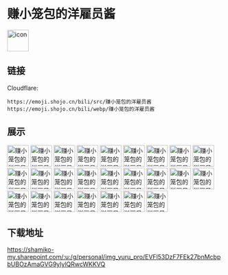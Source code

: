 # 赚小笼包的洋雇员酱
<img src="https://emoji.shojo.cn/bili/src/赚小笼包的洋雇员酱/icon.png" width="50" height="50" alt="icon">

## 链接
Cloudflare:
```
https://emoji.shojo.cn/bili/src/赚小笼包的洋雇员酱
https://emoji.shojo.cn/bili/webp/赚小笼包的洋雇员酱
```
## 展示
<img src="https://emoji.shojo.cn/bili/src/赚小笼包的洋雇员酱/赚小笼包的洋雇员酱-扣扣.png" width="50" height="50" alt="赚小笼包的洋雇员酱-扣扣">
<img src="https://emoji.shojo.cn/bili/src/赚小笼包的洋雇员酱/赚小笼包的洋雇员酱-好耶.png" width="50" height="50" alt="赚小笼包的洋雇员酱-好耶">
<img src="https://emoji.shojo.cn/bili/src/赚小笼包的洋雇员酱/赚小笼包的洋雇员酱-哭哭.png" width="50" height="50" alt="赚小笼包的洋雇员酱-哭哭">
<img src="https://emoji.shojo.cn/bili/src/赚小笼包的洋雇员酱/赚小笼包的洋雇员酱-呼呼.png" width="50" height="50" alt="赚小笼包的洋雇员酱-呼呼">
<img src="https://emoji.shojo.cn/bili/src/赚小笼包的洋雇员酱/赚小笼包的洋雇员酱-啥.png" width="50" height="50" alt="赚小笼包的洋雇员酱-啥">
<img src="https://emoji.shojo.cn/bili/src/赚小笼包的洋雇员酱/赚小笼包的洋雇员酱-落泪.png" width="50" height="50" alt="赚小笼包的洋雇员酱-落泪">
<img src="https://emoji.shojo.cn/bili/src/赚小笼包的洋雇员酱/赚小笼包的洋雇员酱-下巴.png" width="50" height="50" alt="赚小笼包的洋雇员酱-下巴">
<img src="https://emoji.shojo.cn/bili/src/赚小笼包的洋雇员酱/赚小笼包的洋雇员酱-哐.png" width="50" height="50" alt="赚小笼包的洋雇员酱-哐">
<img src="https://emoji.shojo.cn/bili/src/赚小笼包的洋雇员酱/赚小笼包的洋雇员酱-闭嘴.png" width="50" height="50" alt="赚小笼包的洋雇员酱-闭嘴">
<img src="https://emoji.shojo.cn/bili/src/赚小笼包的洋雇员酱/赚小笼包的洋雇员酱-探头.png" width="50" height="50" alt="赚小笼包的洋雇员酱-探头">
<img src="https://emoji.shojo.cn/bili/src/赚小笼包的洋雇员酱/赚小笼包的洋雇员酱-别惹我.png" width="50" height="50" alt="赚小笼包的洋雇员酱-别惹我">
<img src="https://emoji.shojo.cn/bili/src/赚小笼包的洋雇员酱/赚小笼包的洋雇员酱-生气.png" width="50" height="50" alt="赚小笼包的洋雇员酱-生气">
<img src="https://emoji.shojo.cn/bili/src/赚小笼包的洋雇员酱/赚小笼包的洋雇员酱-啾.png" width="50" height="50" alt="赚小笼包的洋雇员酱-啾">
<img src="https://emoji.shojo.cn/bili/src/赚小笼包的洋雇员酱/赚小笼包的洋雇员酱-泪流成海.png" width="50" height="50" alt="赚小笼包的洋雇员酱-泪流成海">
<img src="https://emoji.shojo.cn/bili/src/赚小笼包的洋雇员酱/赚小笼包的洋雇员酱-嘣.png" width="50" height="50" alt="赚小笼包的洋雇员酱-嘣">
<img src="https://emoji.shojo.cn/bili/src/赚小笼包的洋雇员酱/赚小笼包的洋雇员酱-吐彩虹.png" width="50" height="50" alt="赚小笼包的洋雇员酱-吐彩虹">
<img src="https://emoji.shojo.cn/bili/src/赚小笼包的洋雇员酱/赚小笼包的洋雇员酱-酷.png" width="50" height="50" alt="赚小笼包的洋雇员酱-酷">
<img src="https://emoji.shojo.cn/bili/src/赚小笼包的洋雇员酱/赚小笼包的洋雇员酱-嘿嘿.png" width="50" height="50" alt="赚小笼包的洋雇员酱-嘿嘿">
<img src="https://emoji.shojo.cn/bili/src/赚小笼包的洋雇员酱/赚小笼包的洋雇员酱-晚安.png" width="50" height="50" alt="赚小笼包的洋雇员酱-晚安">
<img src="https://emoji.shojo.cn/bili/src/赚小笼包的洋雇员酱/赚小笼包的洋雇员酱-咚.png" width="50" height="50" alt="赚小笼包的洋雇员酱-咚">
<img src="https://emoji.shojo.cn/bili/src/赚小笼包的洋雇员酱/赚小笼包的洋雇员酱-亲亲.png" width="50" height="50" alt="赚小笼包的洋雇员酱-亲亲">
<img src="https://emoji.shojo.cn/bili/src/赚小笼包的洋雇员酱/赚小笼包的洋雇员酱-绝望.png" width="50" height="50" alt="赚小笼包的洋雇员酱-绝望">
<img src="https://emoji.shojo.cn/bili/src/赚小笼包的洋雇员酱/赚小笼包的洋雇员酱-喜欢了.png" width="50" height="50" alt="赚小笼包的洋雇员酱-喜欢了">
<img src="https://emoji.shojo.cn/bili/src/赚小笼包的洋雇员酱/赚小笼包的洋雇员酱-嚼嚼.png" width="50" height="50" alt="赚小笼包的洋雇员酱-嚼嚼">
<img src="https://emoji.shojo.cn/bili/src/赚小笼包的洋雇员酱/赚小笼包的洋雇员酱-啪.png" width="50" height="50" alt="赚小笼包的洋雇员酱-啪">

## 下载地址

https://shamiko-my.sharepoint.com/:u:/g/personal/img_yuru_pro/EVFl53DzF7FEk27bnMcbpbUBOzAmaGVG9ylylQRwcWKKVQ